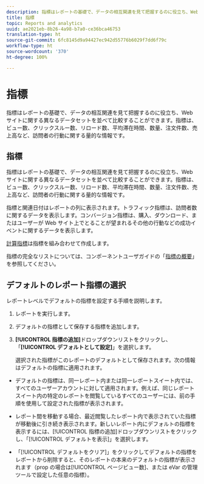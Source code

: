 ```yaml
---
description: 指標はレポートの基礎で、データの相互関連を見て把握するのに役立ち、Web サイトに関する異なるデータセットを並べて比較することができます。指標は、ビュー数、クリックスルー数、リロード数、平均滞在時間、数量、注文件数、売上高など、訪問者の行動に関する量的な情報です。
title: 指標
topic: Reports and analytics
uuid: ae2021eb-8b26-4a98-b7a0-ce36bca46753
translation-type: ht
source-git-commit: 6fc8145d9a94427ec942d55776b6029f7dd6f79c
workflow-type: ht
source-wordcount: '370'
ht-degree: 100%

---
```



# 指標

指標はレポートの基礎で、データの相互関連を見て把握するのに役立ち、Web サイトに関する異なるデータセットを並べて比較することができます。指標は、ビュー数、クリックスルー数、リロード数、平均滞在時間、数量、注文件数、売上高など、訪問者の行動に関する量的な情報です。

## 指標

指標はレポートの基礎で、データの相互関連を見て把握するのに役立ち、Web サイトに関する異なるデータセットを並べて比較することができます。指標は、ビュー数、クリックスルー数、リロード数、平均滞在時間、数量、注文件数、売上高など、訪問者の行動に関する量的な情報です。

指標と関連日付はレポートの列に表示されます。トラフィック指標は、訪問者数に関するデータを表示します。コンバージョン指標は、購入、ダウンロード、またはユーザーが Web サイト上でとることが望まれるその他の行動などの成功イベントに関するデータを表示します。

[計算指標](/help/components/c-calcmetrics/cm-overview.md)は指標を組み合わせて作成します。

指標の完全なリストについては、コンポーネントユーザガイドの「[指標の概要](/help/components/metrics/overview.md)」を参照してください。

## デフォルトのレポート指標の選択

レポートレベルでデフォルトの指標を設定する手順を説明します。

<!-- 

t_metrics_set_default.xml

 -->

1. レポートを実行します。
1.  デフォルトの指標として保存する指標を追加します。
1. **[!UICONTROL 指標の追加]**&#x200B;ドロップダウンリストをクリックし、「**[!UICONTROL デフォルトとして設定]**」を選択します。

   選択された指標がこのレポートのデフォルトとして保存されます。次の情報はデフォルトの指標に適用されます。

* デフォルトの指標は、同一レポート内または同一レポートスイート内では、すべてのユーザーアカウントに対して適用されます。例えば、同じレポートスイート内の特定のレポートを閲覧しているすべてのユーザーには、前の手順を使用して設定された指標が表示されます。
* レポート間を移動する場合、最近閲覧したレポート内で表示されていた指標が移動後に引き続き表示されます。新しいレポート内にデフォルトの指標を表示するには、[!UICONTROL 指標の追加]ドロップダウンリストをクリックし、「[!UICONTROL デフォルトを表示]」を選択します。

* 「[!UICONTROL デフォルトをクリア]」をクリックしてデフォルトの指標をレポートから削除すると、そのレポートの本来のデフォルトの指標が表示されます（prop の場合は[!UICONTROL ページビュー数]、または eVar の管理ツールで設定した任意の指標）。

